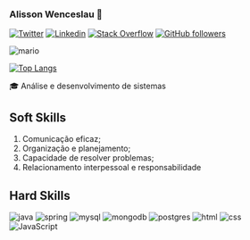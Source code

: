 ### Alisson Wenceslau 👋

[![Twitter](https://img.shields.io/badge/-Twitter-000000?style=flat-square&logo=twitter&logoColor=white&link=https://twitter.com/AlissonWences)](https://twitter.com/AlissonWences)
[![Linkedin](https://img.shields.io/badge/-LinkedIn-000000?style=flat-square&logo=Linkedin&logoColor=white&link=https://www.linkedin.com/in/alisson-wenceslau-b78b4aa3/)](https://www.linkedin.com/in/alisson-wenceslau-b78b4aa3/)
[![Stack Overflow](https://img.shields.io/badge/-Stack%20Overflow-000000?style=flat-square&logo=stack-overflow&logoColor=white&link=https://stackoverflow.com/users/14643256/alisson-wenceslau)](https://stackoverflow.com/users/14643256/alisson-wenceslau)
[![GitHub followers](https://img.shields.io/github/followers/AlissonWenceslau.svg?style=social&label=Follow&maxAge=2592000)](https://github.com/AlissonWenceslau?tab=followers)<br>

![mario](https://github.com/AlissonWenceslau/AlissonWenceslau/assets/74499967/347cde37-695f-488d-a531-f4db5d72d7a5)

<!--Stats-->
[![Top Langs](https://github-readme-stats.vercel.app/api/top-langs/?username=alissonwenceslau&theme=dark&exclude_repo=profile)](https://github.com/alissonwenceslau/)


:mortar_board: Análise e desenvolvimento de sistemas<br>

## Soft Skills
1. Comunicação eficaz;
2. Organização e planejamento;
3. Capacidade de resolver problemas;
4. Relacionamento interpessoal e responsabilidade

## Hard Skills
![java](https://img.shields.io/badge/Java-000000?style=for-the-badge&logo=java&logoColor=white) ![spring](	https://img.shields.io/badge/SpringFramework-000000?style=for-the-badge&logo=spring&logoColor=white) ![mysql](	https://img.shields.io/badge/mysql-000000?style=for-the-badge&logo=mysql&logoColor=white) ![mongodb](	https://img.shields.io/badge/mongodb-000000?style=for-the-badge&logo=mongodb&logoColor=white) 
![postgres](	https://img.shields.io/badge/postgresql-000000?style=for-the-badge&logo=postgresql&logoColor=white)   ![html](	https://img.shields.io/badge/HTML-000000?style=for-the-badge&logo=html5&logoColor=white) ![css](		https://img.shields.io/badge/CSS-000000?&style=for-the-badge&logo=css3&logoColor=white) ![JavaScript](https://img.shields.io/badge/JavaScript-000000?style=for-the-badge&logo=javascript&logoColor=white)

